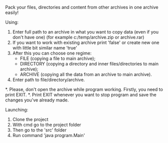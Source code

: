 Pack your files, directories and content from other archives in one archive easily!

Using:
1. Enter full path to an archive in what you want to copy data (even if you don't have one) (for example c:/temp/archive.zip or archive.rar)
2. If you want to work with existing archive print 'false' or create new one with little bit similar name 'true'
3. After this you can choose one regime:
	- FILE (copying a file to main archive);
	- DIRECTORY (copying a directory and inner files/directories to main archive);
	- ARCHIVE (copying all the data from an archive to main archive).
4. Enter path to file/directory/archive.

*. Please, don't open the archive while program working. Firstly, you need to print EXIT.
*. Print EXIT whenever you want to stop program and save the changes you've already made.

Launching:
1. Clone the project
2. With cmd go to the project folder
3. Then go to the 'src' folder
4. Run command 'java program.Main'